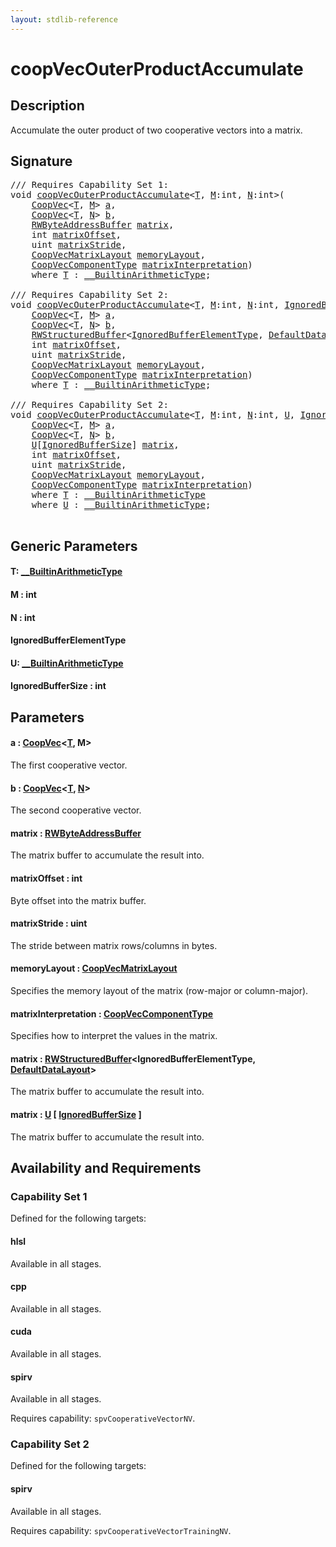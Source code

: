 ```yaml
---
layout: stdlib-reference
---
```


# coopVecOuterProductAccumulate

## Description

Accumulate the outer product of two cooperative vectors into a matrix.



## Signature 

<pre>
/// Requires Capability Set 1:
<span class="code_keyword">void</span> <a href="coopvecouterproductaccumulate-47cj.md">coopVecOuterProductAccumulate</a>&lt;<a href="coopvecouterproductaccumulate-47cj.md#typeparam-T" class="code_type">T</a>, <a href="coopvecouterproductaccumulate-47cj.md#decl-M" class="code_var">M</a>:<span class="code_keyword">int</span>, <a href="coopvecouterproductaccumulate-47cj.md#decl-N" class="code_var">N</a>:<span class="code_keyword">int</span>&gt;(
    <a href="../types/coopvec-04/index.md" class="code_type">CoopVec</a>&lt;<a href="coopvecouterproductaccumulate-47cj.md#typeparam-T" class="code_type">T</a>, <a href="coopvecouterproductaccumulate-47cj.md#decl-M" class="code_var">M</a>&gt; <a href="coopvecouterproductaccumulate-47cj.md#decl-a" class="code_param">a</a>,
    <a href="../types/coopvec-04/index.md" class="code_type">CoopVec</a>&lt;<a href="coopvecouterproductaccumulate-47cj.md#typeparam-T" class="code_type">T</a>, <a href="coopvecouterproductaccumulate-47cj.md#decl-N" class="code_var">N</a>&gt; <a href="coopvecouterproductaccumulate-47cj.md#decl-b" class="code_param">b</a>,
    <a href="../types/rwbyteaddressbuffer-0126d/index.md" class="code_type">RWByteAddressBuffer</a> <a href="coopvecouterproductaccumulate-47cj.md#decl-matrix" class="code_param">matrix</a>,
    <span class="code_keyword">int</span> <a href="coopvecouterproductaccumulate-47cj.md#decl-matrixOffset" class="code_param">matrixOffset</a>,
    <span class="code_keyword">uint</span> <a href="coopvecouterproductaccumulate-47cj.md#decl-matrixStride" class="code_param">matrixStride</a>,
    <a href="../types/coopvecmatrixlayout-047d/index.md" class="code_type">CoopVecMatrixLayout</a> <a href="coopvecouterproductaccumulate-47cj.md#decl-memoryLayout" class="code_param">memoryLayout</a>,
    <a href="../types/coopveccomponenttype-047g/index.md" class="code_type">CoopVecComponentType</a> <a href="coopvecouterproductaccumulate-47cj.md#decl-matrixInterpretation" class="code_param">matrixInterpretation</a>)
    <span class='code_keyword'>where</span> <a href="coopvecouterproductaccumulate-47cj.md#typeparam-T" class="code_type">T</a> : <a href="../interfaces/0_builtinarithmetictype-029j/index.md" class="code_type">__BuiltinArithmeticType</a>;

/// Requires Capability Set 2:
<span class="code_keyword">void</span> <a href="coopvecouterproductaccumulate-47cj.md">coopVecOuterProductAccumulate</a>&lt;<a href="coopvecouterproductaccumulate-47cj.md#typeparam-T" class="code_type">T</a>, <a href="coopvecouterproductaccumulate-47cj.md#decl-M" class="code_var">M</a>:<span class="code_keyword">int</span>, <a href="coopvecouterproductaccumulate-47cj.md#decl-N" class="code_var">N</a>:<span class="code_keyword">int</span>, <a href="coopvecouterproductaccumulate-47cj.md#typeparam-IgnoredBufferElementType" class="code_type">IgnoredBufferElementType</a>&gt;(
    <a href="../types/coopvec-04/index.md" class="code_type">CoopVec</a>&lt;<a href="coopvecouterproductaccumulate-47cj.md#typeparam-T" class="code_type">T</a>, <a href="coopvecouterproductaccumulate-47cj.md#decl-M" class="code_var">M</a>&gt; <a href="coopvecouterproductaccumulate-47cj.md#decl-a" class="code_param">a</a>,
    <a href="../types/coopvec-04/index.md" class="code_type">CoopVec</a>&lt;<a href="coopvecouterproductaccumulate-47cj.md#typeparam-T" class="code_type">T</a>, <a href="coopvecouterproductaccumulate-47cj.md#decl-N" class="code_var">N</a>&gt; <a href="coopvecouterproductaccumulate-47cj.md#decl-b" class="code_param">b</a>,
    <a href="../types/rwstructuredbuffer-012c/index.md" class="code_type">RWStructuredBuffer</a>&lt;<a href="coopvecouterproductaccumulate-47cj.md#typeparam-IgnoredBufferElementType" class="code_type">IgnoredBufferElementType</a>, <a href="../types/defaultdatalayout-07b/index.md" class="code_type">DefaultDataLayout</a>&gt; <a href="coopvecouterproductaccumulate-47cj.md#decl-matrix" class="code_param">matrix</a>,
    <span class="code_keyword">int</span> <a href="coopvecouterproductaccumulate-47cj.md#decl-matrixOffset" class="code_param">matrixOffset</a>,
    <span class="code_keyword">uint</span> <a href="coopvecouterproductaccumulate-47cj.md#decl-matrixStride" class="code_param">matrixStride</a>,
    <a href="../types/coopvecmatrixlayout-047d/index.md" class="code_type">CoopVecMatrixLayout</a> <a href="coopvecouterproductaccumulate-47cj.md#decl-memoryLayout" class="code_param">memoryLayout</a>,
    <a href="../types/coopveccomponenttype-047g/index.md" class="code_type">CoopVecComponentType</a> <a href="coopvecouterproductaccumulate-47cj.md#decl-matrixInterpretation" class="code_param">matrixInterpretation</a>)
    <span class='code_keyword'>where</span> <a href="coopvecouterproductaccumulate-47cj.md#typeparam-T" class="code_type">T</a> : <a href="../interfaces/0_builtinarithmetictype-029j/index.md" class="code_type">__BuiltinArithmeticType</a>;

/// Requires Capability Set 2:
<span class="code_keyword">void</span> <a href="coopvecouterproductaccumulate-47cj.md">coopVecOuterProductAccumulate</a>&lt;<a href="coopvecouterproductaccumulate-47cj.md#typeparam-T" class="code_type">T</a>, <a href="coopvecouterproductaccumulate-47cj.md#decl-M" class="code_var">M</a>:<span class="code_keyword">int</span>, <a href="coopvecouterproductaccumulate-47cj.md#decl-N" class="code_var">N</a>:<span class="code_keyword">int</span>, <a href="coopvecouterproductaccumulate-47cj.md#typeparam-U" class="code_type">U</a>, <a href="coopvecouterproductaccumulate-47cj.md#decl-IgnoredBufferSize" class="code_var">IgnoredBufferSize</a>:<span class="code_keyword">int</span>&gt;(
    <a href="../types/coopvec-04/index.md" class="code_type">CoopVec</a>&lt;<a href="coopvecouterproductaccumulate-47cj.md#typeparam-T" class="code_type">T</a>, <a href="coopvecouterproductaccumulate-47cj.md#decl-M" class="code_var">M</a>&gt; <a href="coopvecouterproductaccumulate-47cj.md#decl-a" class="code_param">a</a>,
    <a href="../types/coopvec-04/index.md" class="code_type">CoopVec</a>&lt;<a href="coopvecouterproductaccumulate-47cj.md#typeparam-T" class="code_type">T</a>, <a href="coopvecouterproductaccumulate-47cj.md#decl-N" class="code_var">N</a>&gt; <a href="coopvecouterproductaccumulate-47cj.md#decl-b" class="code_param">b</a>,
    <a href="coopvecouterproductaccumulate-47cj.md#typeparam-U" class="code_type">U</a>[<a href="coopvecouterproductaccumulate-47cj.md#decl-IgnoredBufferSize" class="code_var">IgnoredBufferSize</a>] <a href="coopvecouterproductaccumulate-47cj.md#decl-matrix" class="code_param">matrix</a>,
    <span class="code_keyword">int</span> <a href="coopvecouterproductaccumulate-47cj.md#decl-matrixOffset" class="code_param">matrixOffset</a>,
    <span class="code_keyword">uint</span> <a href="coopvecouterproductaccumulate-47cj.md#decl-matrixStride" class="code_param">matrixStride</a>,
    <a href="../types/coopvecmatrixlayout-047d/index.md" class="code_type">CoopVecMatrixLayout</a> <a href="coopvecouterproductaccumulate-47cj.md#decl-memoryLayout" class="code_param">memoryLayout</a>,
    <a href="../types/coopveccomponenttype-047g/index.md" class="code_type">CoopVecComponentType</a> <a href="coopvecouterproductaccumulate-47cj.md#decl-matrixInterpretation" class="code_param">matrixInterpretation</a>)
    <span class='code_keyword'>where</span> <a href="coopvecouterproductaccumulate-47cj.md#typeparam-T" class="code_type">T</a> : <a href="../interfaces/0_builtinarithmetictype-029j/index.md" class="code_type">__BuiltinArithmeticType</a>
    <span class='code_keyword'>where</span> <a href="coopvecouterproductaccumulate-47cj.md#typeparam-U" class="code_type">U</a> : <a href="../interfaces/0_builtinarithmetictype-029j/index.md" class="code_type">__BuiltinArithmeticType</a>;

</pre>

## Generic Parameters

####  <a id="typeparam-T"></a>T: [\_\_BuiltinArithmeticType](../interfaces/0_builtinarithmetictype-029j/index.md)
####  <a id="decl-M"></a>M  : int
####  <a id="decl-N"></a>N  : int
####  <a id="typeparam-IgnoredBufferElementType"></a>IgnoredBufferElementType
####  <a id="typeparam-U"></a>U: [\_\_BuiltinArithmeticType](../interfaces/0_builtinarithmetictype-029j/index.md)
####  <a id="decl-IgnoredBufferSize"></a>IgnoredBufferSize  : int

## Parameters

####  <a id="decl-a"></a>a  : [CoopVec](../types/coopvec-04/index.md)\<[T](../types/coopvec-04/index.md#typeparam-T), M\>
The first cooperative vector.

####  <a id="decl-b"></a>b  : [CoopVec](../types/coopvec-04/index.md)\<[T](../types/coopvec-04/index.md#typeparam-T), [N](../types/coopvec-04/index.md#decl-N)\>
The second cooperative vector.

####  <a id="decl-matrix"></a>matrix  : [RWByteAddressBuffer](../types/rwbyteaddressbuffer-0126d/index.md)
The matrix buffer to accumulate the result into.

####  <a id="decl-matrixOffset"></a>matrixOffset  : int
Byte offset into the matrix buffer.

####  <a id="decl-matrixStride"></a>matrixStride  : uint
The stride between matrix rows/columns in bytes.

####  <a id="decl-memoryLayout"></a>memoryLayout  : [CoopVecMatrixLayout](../types/coopvecmatrixlayout-047d/index.md)
Specifies the memory layout of the matrix (row-major or column-major).

####  <a id="decl-matrixInterpretation"></a>matrixInterpretation  : [CoopVecComponentType](../types/coopveccomponenttype-047g/index.md)
Specifies how to interpret the values in the matrix.

####  <a id="decl-matrix"></a>matrix  : [RWStructuredBuffer](../types/rwstructuredbuffer-012c/index.md)\<IgnoredBufferElementType, [DefaultDataLayout](../types/defaultdatalayout-07b/index.md)\>
The matrix buffer to accumulate the result into.

####  <a id="decl-matrix"></a>matrix  : [U](coopvecouterproductaccumulate-47cj.md#typeparam-U) \[ [IgnoredBufferSize](coopvecouterproductaccumulate-47cj.md#decl-IgnoredBufferSize) \]
The matrix buffer to accumulate the result into.


## Availability and Requirements

### Capability Set 1

Defined for the following targets:

#### hlsl
Available in all stages.

#### cpp
Available in all stages.

#### cuda
Available in all stages.

#### spirv
Available in all stages.

Requires capability: `spvCooperativeVectorNV`.

### Capability Set 2

Defined for the following targets:

#### spirv
Available in all stages.

Requires capability: `spvCooperativeVectorTrainingNV`.



<script>
// Fix .md links to .html when on ReadTheDocs
if (window.location.hostname.includes('readthedocs') || 
    window.location.hostname.includes('rtfd.io')) {
  document.addEventListener('DOMContentLoaded', function() {
    const links = document.querySelectorAll('a');
    links.forEach(link => {
      const href = link.getAttribute('href');
      if (href && href.includes('.md')) {
        // This regex will handle .md links with or without fragment identifiers or query parameters
        link.href = link.href.replace(/(.+)\.md(#[^?]*)?(\?.*)?$/, '$1.html$2$3');
      }
    });
  });
}
</script>
